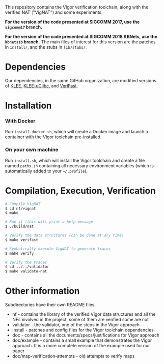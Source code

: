 This repository contains the Vigor verification toolchain, along with the verified NAT ("VigNAT") and some experiments.

**For the version of the code presented at SIGCOMM 2017, use the `sigcomm17` branch.**

**For the version of the code presented at SIGCOMM 2018 KBNets, use the `kbnets18` branch.**
The main files of interest for this version are the patches in `install/`, and the stubs in `lib/stubs/`.


# Dependencies

Our dependencies, in the same GitHub organization, are modified versions of [KLEE](https://github.com/vignat/klee),
[KLEE-uClibc](https://github.com/vignat/klee-uclibc), and [VeriFast](https://github.com/vignat/verifast).


# Installation

### With Docker

Run `install-docker.sh`, which will create a Docker image and launch a container with the Vigor toolchain pre-installed.

### On your own machine

Run `install.sh`, which will install the Vigor toolchain and create a file named `paths.sh` containing all necessary environment variables
(which is automatically added to your `~/.profile`).


# Compilation, Execution, Verification

```bash
# Compile VigNAT
$ cd nf/vignat
$ make

# Run it (this will print a help message
$ ./build/nat

# Verify the data structures (can be done at any time)
$ make verifast

# Symbolically execute VigNAT to generate traces
$ make verify

# Verify the traces
$ cd ../../validator
$ make validate-nat
```


# Other information

Subdirectories have their own README files.

* nf - contains the library of the verified Vigor data structures and all the NFs involved in the project, some of them are verified some are not
* validator - the validator, one of the steps in the Vigor approach
* install - patches and config files for the Vigor toolchain dependencies
* doc - contains all the documents/specs/justifications for Vigor approach
* doc/example - contains a small example that demonstrates the Vigor approach. It is a more complete version of the example used for our paper
* doc/map-verification-attempts - old attempts to verify maps
